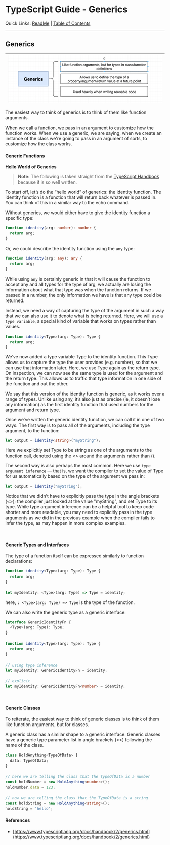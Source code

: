 # TypeScript Guide - Generics
Quick Links: [ReadMe](../README.md) | [Table of Contents](./docs/00-index.md)

---

## Generics

|![](./screenshots/14-generics.png)
|--

The easiest way to think of generics is to think of them like function arguments.

When we call a function, we pass in an argument to customize how the function works. When we use a generic, we are saying, when we create an instance of the class we're going to pass in an argument of sorts, to customize how the class works.

#### Generic Functions

**Hello World of Generics**

> **Note:** The following is taken straight from the [TypeScript Handbook](https://www.typescriptlang.org/docs/handbook/2/generics.html#hello-world-of-generics) because it is so well written.

To start off, let’s do the “hello world” of generics: the identity function. The identity function is a function that will return back whatever is passed in. You can think of this in a similar way to the echo command.

Without generics, we would either have to give the identity function a specific type:

```ts
function identity(arg: number): number {
  return arg;
}
```
Or, we could describe the identity function using the `any` type:

```ts
function identity(arg: any): any {
  return arg;
}
```

While using `any` is certainly generic in that it will cause the function to accept any and all types for the type of arg, we actually are losing the information about what that type was when the function returns. If we passed in a number, the only information we have is that any type could be returned.

Instead, we need a way of capturing the type of the argument in such a way that we can also use it to denote what is being returned. Here, we will use a `type variable`, a special kind of variable that works on types rather than values.

```ts
function identity<Type>(arg: Type): Type {
  return arg;
}
```

We’ve now added a type variable Type to the identity function. This Type allows us to capture the type the user provides (e.g. number), so that we can use that information later. Here, we use Type again as the return type. On inspection, we can now see the same type is used for the argument and the return type. This allows us to traffic that type information in one side of the function and out the other.

We say that this version of the identity function is generic, as it works over a range of types. Unlike using any, it’s also just as precise (ie, it doesn’t lose any information) as the first identity function that used numbers for the argument and return type.

Once we’ve written the generic identity function, we can call it in one of two ways. The first way is to pass all of the arguments, including the type argument, to the function:

```ts
let output = identity<string>("myString");
```

Here we explicitly set Type to be string as one of the arguments to the function call, denoted using the <> around the arguments rather than ().

The second way is also perhaps the most common. Here we use `type argument inference` — that is, we want the compiler to set the value of Type for us automatically based on the type of the argument we pass in:

```ts
let output = identity("myString");
```

Notice that we didn’t have to explicitly pass the type in the angle brackets (<>); the compiler just looked at the value "myString", and set Type to its type. While type argument inference can be a helpful tool to keep code shorter and more readable, you may need to explicitly pass in the type arguments as we did in the previous example when the compiler fails to infer the type, as may happen in more complex examples.

<br />

#### Generic Types and Interfaces

The type of a function itself can be expressed similarly to function declarations:

```ts
function identity<Type>(arg: Type): Type {
  return arg;
}
 
let myIdentity: <Type>(arg: Type) => Type = identity;
```

here, `: <Type>(arg: Type) => Type` is the type of the function.

We can also write the generic type as a generic interface:

```ts
interface GenericIdentityFn {
  <Type>(arg: Type): Type;
}
 
function identity<Type>(arg: Type): Type {
  return arg;
}
 
// using type inference
let myIdentity: GenericIdentityFn = identity;

// explicit
let myIdentity: GenericIdentityFn<number> = identity;
```

<br />

#### Generic Classes

To reiterate, the easiest way to think of generic classes is to think of them like function arguments, but for classes.

A generic class has a similar shape to a generic interface. Generic classes have a generic type parameter list in angle brackets (<>) following the name of the class.

```ts
class HoldAnything<TypeOfData> {
  data: TypeOfData;
}

// here we are telling the class that the TypeOfData is a number
const holdNumber = new HoldAnything<number>();
holdNumber.data = 123;

// now we are telling the class that the TypeOfData is a string
const holdString = new HoldAnything<string>();
holdString = 'hello';
```




#### References

 - [https://www.typescriptlang.org/docs/handbook/2/generics.html](https://www.typescriptlang.org/docs/handbook/2/generics.html)

